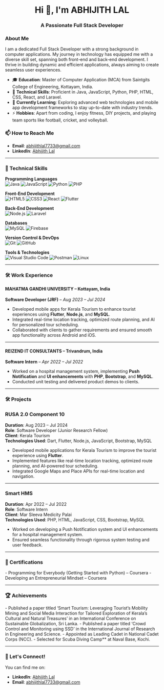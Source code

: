 <h1 align="center">Hi 👋, I'm ABHIJITH LAL</h1>
<h3 align="center">A Passionate Full Stack Developer</h3>

<h3>About Me</h3>

I am a dedicated Full Stack Developer with a strong background in computer applications. My journey in technology has equipped me with a diverse skill set, spanning both front-end and back-end development. I thrive in building dynamic and efficient applications, always aiming to create seamless user experiences.

- 🎓 **Education**: Master of Computer Application (MCA) from Saintgits College of Engineering, Kottayam, India.
- 💼 **Technical Skills**: Proficient in Java, JavaScript, Python, PHP, HTML, CSS, React, and Laravel.
- 🌱 **Currently Learning**: Exploring advanced web technologies and mobile app development frameworks to stay up-to-date with industry trends.
- ⚡ **Hobbies**: Apart from coding, I enjoy fitness, DIY projects, and playing team sports like football, cricket, and volleyball.

### 📫 How to Reach Me
- **Email**: [abhijithlal7733@gmail.com](mailto:abhijithlal7733@gmail.com)
- **LinkedIn**: [Abhijith Lal](https://www.linkedin.com/in/abhijith-lal-60bb2720a/)

---

<h3>🚀 Technical Skills</h3>

**Programming Languages**  
![Java](https://img.shields.io/badge/Java-%23ED8B00.svg?style=flat&logo=java&logoColor=white) 
![JavaScript](https://img.shields.io/badge/JavaScript-%23F7DF1E.svg?style=flat&logo=javascript&logoColor=black) 
![Python](https://img.shields.io/badge/Python-3776AB?style=flat&logo=python&logoColor=white) 
![PHP](https://img.shields.io/badge/PHP-777BB4?style=flat&logo=php&logoColor=white) 

**Front-End Development**  
![HTML5](https://img.shields.io/badge/HTML5-%23E34F26.svg?style=flat&logo=html5&logoColor=white) 
![CSS3](https://img.shields.io/badge/CSS3-%231572B6.svg?style=flat&logo=css3&logoColor=white) 
![React](https://img.shields.io/badge/React-%2320232a.svg?style=flat&logo=react&logoColor=%2361DAFB) 
![Flutter](https://img.shields.io/badge/Flutter-%2302569B.svg?style=flat&logo=flutter&logoColor=white) 

**Back-End Development**  
![Node.js](https://img.shields.io/badge/Node.js-43853D?style=flat&logo=node.js&logoColor=white) 
![Laravel](https://img.shields.io/badge/Laravel-%23FF2D20.svg?style=flat&logo=laravel&logoColor=white)

**Databases**  
![MySQL](https://img.shields.io/badge/MySQL-%2300f.svg?style=flat&logo=mysql&logoColor=white) 
![Firebase](https://img.shields.io/badge/Firebase-%23FFCA28.svg?style=flat&logo=firebase&logoColor=black) 

**Version Control & DevOps**  
![Git](https://img.shields.io/badge/Git-%23F05033.svg?style=flat&logo=git&logoColor=white) 
![GitHub](https://img.shields.io/badge/GitHub-%23121011.svg?style=flat&logo=github&logoColor=white) 

**Tools & Technologies**  
![Visual Studio Code](https://img.shields.io/badge/VS%20Code-%23007ACC.svg?style=flat&logo=visual-studio-code&logoColor=white) 
![Postman](https://img.shields.io/badge/Postman-%23FF6C37.svg?style=flat&logo=postman&logoColor=white) 
![Linux](https://img.shields.io/badge/Linux-%23FCC624.svg?style=flat&logo=linux&logoColor=black)

---

<h3>🛠️ Work Experience</h3>

#### **MAHATMA GANDHI UNIVERSITY** – Kottayam, India  
**Software Developer (JRF)** – *Aug 2023 – Jul 2024*  
- Developed mobile apps for Kerala Tourism to enhance tourist experiences using **Flutter**, **Node.js**, and **MySQL**.
- Integrated real-time location tracking, optimized route planning, and AI for personalized tour scheduling.
- Collaborated with clients to gather requirements and ensured smooth app functionality across Android and iOS.

---

#### **REIZEND IT CONSULTANTS** – Trivandrum, India  
**Software Intern** – *Apr 2022 – Jul 2022*  
- Worked on a hospital management system, implementing **Push Notification** and **UI enhancements** with **PHP**, **Bootstrap**, and **MySQL**.
- Conducted unit testing and delivered product demos to clients.

---

<h3>🛠️ Projects</h3>

### **RUSA 2.0 Component 10**  
**Duration**: Aug 2023 – Jul 2024  
**Role**: Software Developer (Junior Research Fellow)  
**Client**: Kerala Tourism  
**Technologies Used**: Dart, Flutter, Node.js, JavaScript, Bootstrap, MySQL  
- Developed mobile applications for Kerala Tourism to improve the tourist experience using **Flutter**.
- Implemented features like real-time location tracking, optimized route planning, and AI-powered tour scheduling.
- Integrated Google Maps and Place APIs for real-time location and navigation.

---

### **Smart HMS**  
**Duration**: Apr 2022 – Jul 2022  
**Role**: Software Intern  
**Client**: Mar Sleeva Medicity Palai  
**Technologies Used**: PHP, HTML, JavaScript, CSS, Bootstrap, MySQL  
- Worked on developing a Push Notification system and UI enhancements for a hospital management system.
- Ensured seamless functionality through rigorous system testing and user feedback.

---

<h3>📑 Certifications</h3>
- Programming for Everybody (Getting Started with Python) – Coursera  
- Developing an Entrepreneurial Mindset – Coursera  

---

<h3>🏆 Achievements</h3>
- Published a paper titled ‘Smart Tourism: Leveraging Tourist’s Mobility Mining and Social Media Interaction for Tailored Exploration of Kerala’s Cultural and Natural Treasures’ in an International Conference on Sustainable Globalization, Sri Lanka.
- Published a paper titled ‘Crowd Control and Monitoring using SSD’ in the International Journal of Research in Engineering and Science.
- Appointed as Leading Cadet in National Cadet Corps (NCC).
- Selected for Scuba Diving Camp** at Naval Base, Kochi.

---

<h3>🎯 Let's Connect!</h3>

You can find me on:  
- **LinkedIn**: [Abhijith Lal](https://www.linkedin.com/in/abhijith-lal-60bb2720a/)  
- **Email**: [abhijithlal7733@gmail.com](mailto:abhijithlal7733@gmail.com)

